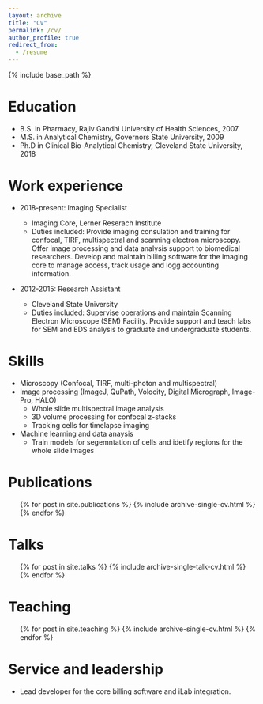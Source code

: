```yaml
---
layout: archive
title: "CV"
permalink: /cv/
author_profile: true
redirect_from:
  - /resume
---
```


{% include base_path %}

Education
======
* B.S. in Pharmacy, Rajiv Gandhi University of Health Sciences, 2007
* M.S. in Analytical Chemistry, Governors State University, 2009
* Ph.D in Clinical Bio-Analytical Chemistry, Cleveland State University, 2018

Work experience
======
* 2018-present: Imaging Specialist
  * Imaging Core, Lerner Reserach Institute
  * Duties included: Provide imaging consulation and training for confocal, TIRF, multispectral and scanning electron microscopy. Offer image processing and data analysis support to biomedical researchers. Develop and maintain billing software for the imaging core to manage access, track usage and logg accounting information.  

* 2012-2015: Research Assistant
  * Cleveland State University
  * Duties included: Supervise operations and maintain Scanning Electron Microscope (SEM) Facility. Provide support and teach labs for SEM and EDS analysis to graduate and undergraduate students.
  
Skills
======
* Microscopy (Confocal, TIRF, multi-photon and multispectral)
* Image processing (ImageJ, QuPath, Volocity, Digital Micrograph, Image-Pro, HALO)
  * Whole slide multispectral image analysis
  * 3D volume processing for confocal z-stacks
  * Tracking cells for timelapse imaging 
* Machine learning and data anaysis
  * Train models for segemntation of cells and idetify regions for the whole slide images

Publications
======
  <ul>{% for post in site.publications %}
    {% include archive-single-cv.html %}
  {% endfor %}</ul>
  
Talks
======
  <ul>{% for post in site.talks %}
    {% include archive-single-talk-cv.html %}
  {% endfor %}</ul>
  
Teaching
======
  <ul>{% for post in site.teaching %}
    {% include archive-single-cv.html %}
  {% endfor %}</ul>
  
Service and leadership
======
* Lead developer for the core billing software and iLab integration.
